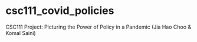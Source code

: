 # csc111_covid_policies
CSC111 Project: Picturing the Power of Policy in a Pandemic (Jia Hao Choo &amp; Komal Saini)
